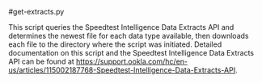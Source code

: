 #get-extracts.py

This script queries the Speedtest Intelligence Data Extracts API and determines the newest file for each data type available, then downloads each file to the directory where the script was initiated. Detailed documentation on this script and the Speedtest Intelligence Data Extracts API can be found at https://support.ookla.com/hc/en-us/articles/115002187768-Speedtest-Intelligence-Data-Extracts-API.